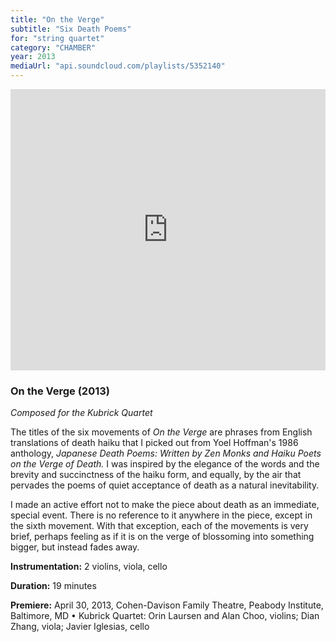 ```yaml
---
title: "On the Verge"
subtitle: "Six Death Poems"
for: "string quartet"
category: "CHAMBER"
year: 2013
mediaUrl: "api.soundcloud.com/playlists/5352140"
---
```


<iframe width="100%" height="450" scrolling="no" frameborder="no" src="https://w.soundcloud.com/player/?url=https%3A//api.soundcloud.com/playlists/5352140&amp;auto_play=false&amp;hide_related=false&amp;show_comments=true&amp;show_user=true&amp;show_reposts=false&amp;visual=true"></iframe>

### On the Verge (2013)

_Composed for the Kubrick Quartet_

The titles of the six movements of _On the Verge_ are phrases from English translations of death haiku that I picked out from Yoel Hoffman's 1986 anthology, _Japanese Death Poems: Written by Zen Monks and Haiku Poets on the Verge of Death._ I was inspired by the elegance of the words and the brevity and succinctness of the haiku form, and equally, by the air that pervades the poems of quiet acceptance of death as a natural inevitability.

I made an active effort not to make the piece about death as an immediate, special event. There is no reference to it anywhere in the piece, except in the sixth movement. With that exception, each of the movements is very brief, perhaps feeling as if it is on the verge of blossoming into something bigger, but instead fades away.

**Instrumentation:** 2 violins, viola, cello

**Duration:** 19 minutes

**Premiere:** April 30, 2013, Cohen-Davison Family Theatre, Peabody Institute, Baltimore, MD • Kubrick Quartet: Orin Laursen and Alan Choo, violins; Dian Zhang, viola; Javier Iglesias, cello
